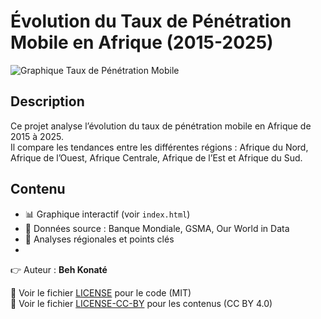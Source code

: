 # Évolution du Taux de Pénétration Mobile en Afrique (2015-2025)

![Graphique Taux de Pénétration Mobile](assets/penetration-mobile-afrique.png)

## Description
Ce projet analyse l’évolution du taux de pénétration mobile en Afrique de 2015 à 2025.  
Il compare les tendances entre les différentes régions : Afrique du Nord, Afrique de l’Ouest, Afrique Centrale, Afrique de l’Est et Afrique du Sud.

## Contenu
- 📊 Graphique interactif (voir `index.html`)
- 📂 Données source : Banque Mondiale, GSMA, Our World in Data
- 📑 Analyses régionales et points clés
- 


👉 Auteur : **Beh Konaté**

📜 Voir le fichier [LICENSE](./LICENSE) pour le code (MIT)  
📜 Voir le fichier [LICENSE-CC-BY](./LICENSE-CC-BY) pour les contenus (CC BY 4.0)